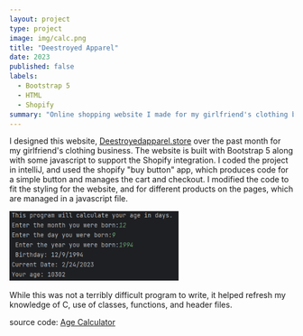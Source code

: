 ```yaml
---
layout: project
type: project
image: img/calc.png
title: "Deestroyed Apparel"
date: 2023
published: false
labels:
  - Bootstrap 5
  - HTML
  - Shopify
summary: "Online shopping website I made for my girlfriend's clothing business."
---
```

I designed this website, <a href="https://deestroyedapparel.store">Deestroyedapparel.store</a> over the past month for my girlfriend's clothing business. The website is built with Bootstrap 5 along with some javascript to support the Shopify integration. I coded the project in intelliJ, and used the shopify "buy button" app, which produces code for a simple button and manages the cart and checkout. I modified the code to fit the styling for the website, and for different products on the pages, which are managed in a javascript file.   

<img class="img-threshold" width = "300px" src="../img/agecalc.png">

While this was not a terribly difficult program to write, it helped refresh my knowledge of C, use of classes, functions, and header files. 

source code: <a href="https://github.com/wsdwight1/agecalc"><i class="large github icon "></i>Age Calculator</a>
